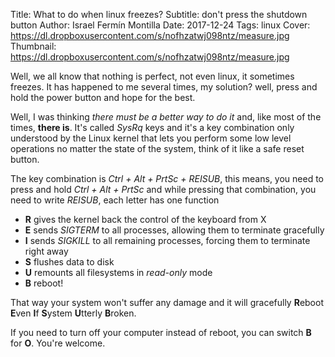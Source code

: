 Title: What to do when linux freezes?
Subtitle: don't press the shutdown button
Author: Israel Fermín Montilla
Date: 2017-12-24
Tags: linux
Cover: https://dl.dropboxusercontent.com/s/nofhzatwj098ntz/measure.jpg
Thumbnail: https://dl.dropboxusercontent.com/s/nofhzatwj098ntz/measure.jpg


Well, we all know that nothing is perfect, not even linux, it sometimes freezes.
It has happened to me several times,
my solution? well, press and hold the power button and hope for the best. 

Well, I was thinking *there must be a better way to do it* and, like most of the times, **there is**. 
It's called *SysRq* keys and it's a key combination only understood by the Linux kernel that lets you
perform some low level operations no matter the state of the system, think of it like a safe reset button.

The key combination is *Ctrl + Alt + PrtSc + REISUB*, this means, you need to press and hold *Ctrl + Alt + PrtSc*
and while pressing that combination, you need to write *REISUB*, each letter has one function

* **R** gives the kernel back the control of the keyboard from X
* **E** sends *SIGTERM* to all processes, allowing them to terminate gracefully
* **I** sends *SIGKILL* to all remaining processes, forcing them to terminate right away
* **S** flushes data to disk
* **U** remounts all filesystems in *read-only* mode
* **B** reboot!

That way your system won't suffer any damage and it will gracefully **R**eboot **E**ven
**I**f **S**ystem **U**tterly **B**roken.

If you need to turn off your computer instead of reboot, you
can switch **B** for **O**. You're welcome.
